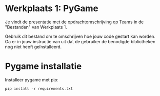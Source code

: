 # Werkplaats 1: PyGame
Je vindt de presentatie met de opdrachtomschrijving op Teams in de "Bestanden" van Werkplaats 1. 

Gebruik dit bestand om te omschrijven hoe jouw code gestart kan worden. Ga er in jouw instructie van uit dat de gebruiker de benodigde bibliotheken nog niet heeft geïnstalleerd.


# Pygame installatie

Installeer pygame met pip:
    
```python
pip install -r requirements.txt
```

